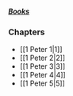 ##### *[Books](--%20Bible%20--.md)*

### Chapters
- [[1 Peter 1|1]]
- [[1 Peter 2|2]]
- [[1 Peter 3|3]]
- [[1 Peter 4|4]]
- [[1 Peter 5|5]]
